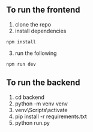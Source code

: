 ## To run the frontend

1. clone the repo
2. install dependencies
```shell
npm install
```
3. run the following
```shell
npm run dev
```
## To run the backend
1. cd backend
2. python -m venv venv
3. venv\Scripts\activate
4. pip install -r requirements.txt
5. python run.py
